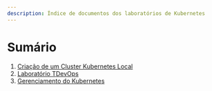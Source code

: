 ```yaml
---
description: Índice de documentos dos laboratórios de Kubernetes
---
```


# Sumário

1. [Criação de um Cluster Kubernetes Local](criacao-de-um-cluster-kubernetes-local.md)
2. [Laboratório T](laboratorios-tdevops.md)[DevOps](laboratorios-tdevops.md)
3. [Gerenciamento do Kubernetes](../../estrutura-dos-comandos/sumario/gerenciamento-do-kubernetes.md)

